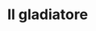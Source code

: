 ---
layout: post
title: Il gladiatore
director: Ridley Scott
year: 2000
cover: https://images.mubicdn.net/images/film/1891/cache-90893-1546574418/image-w1280.jpg
imdb250: true
oscar: true
---